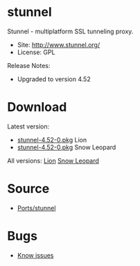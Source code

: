 

# stunnel #

Stunnel - multiplatform SSL tunneling proxy.

  * Site: http://www.stunnel.org/
  * License: GPL

Release Notes:
  * Upgraded to version 4.52


# Download #

Latest version:
  * [stunnel-4.52-0.pkg](http://code.google.com/p/rudix/downloads/detail?name=stunnel-4.52-0.pkg) Lion
  * [stunnel-4.52-0.pkg](http://code.google.com/p/rudix-snowleopard/downloads/detail?name=stunnel-4.52-0.pkg) Snow Leopard

All versions: [Lion](http://code.google.com/p/rudix/downloads/list?q=stunnel) [Snow Leopard](http://code.google.com/p/rudix-snowleopard/downloads/list?q=stunnel)

# Source #
  * [Ports/stunnel](http://code.google.com/p/rudix/source/browse/Ports/stunnel)

# Bugs #
  * [Know issues](http://code.google.com/p/rudix/issues/list?q=stunnel)
